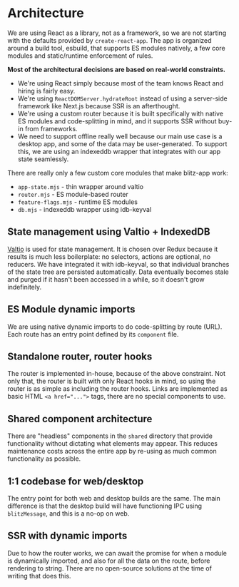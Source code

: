 # Architecture

We are using React as a library, not as a framework, so we are not starting with the defaults provided by `create-react-app`. The app is organized around a build tool, esbuild, that supports ES modules natively, a few core modules and static/runtime enforcement of rules.

**Most of the architectural decisions are based on real-world constraints.**

- We're using React simply because most of the team knows React and hiring is fairly easy.
- We're using `ReactDOMServer.hydrateRoot` instead of using a server-side framework like Next.js because SSR is an afterthought.
- We're using a custom router because it is built specifically with native ES modules and code-splitting in mind, and it supports SSR without buy-in from frameworks.
- We need to support offline really well because our main use case is a desktop app, and some of the data may be user-generated. To support this, we are using an indexeddb wrapper that integrates with our app state seamlessly.

There are really only a few custom core modules that make blitz-app work:

- `app-state.mjs` - thin wrapper around valtio
- `router.mjs` - ES module-based router
- `feature-flags.mjs` - runtime ES modules
- `db.mjs` - indexeddb wrapper using idb-keyval

## State management using Valtio + IndexedDB

[Valtio](https://github.com/pmndrs/valtio) is used for state management. It is chosen over Redux because it results is much less boilerplate: no selectors, actions are optional, no reducers. We have integrated it with idb-keyval, so that individual branches of the state tree are persisted automatically. Data eventually becomes stale and purged if it hasn't been accessed in a while, so it doesn't grow indefinitely.

## ES Module dynamic imports

We are using native dynamic imports to do code-splitting by route (URL). Each route has an entry point defined by its `component` file.

## Standalone router, router hooks

The router is implemented in-house, because of the above constraint. Not only that, the router is built with only React hooks in mind, so using the router is as simple as including the router hooks. Links are implemented as basic HTML `<a href="...">` tags, there are no special components to use.

## Shared component architecture

There are "headless" components in the `shared` directory that provide functionality without dictating what elements may appear. This reduces maintenance costs across the entire app by re-using as much common functionality as possible.

## 1:1 codebase for web/desktop

The entry point for both web and desktop builds are the same. The main difference is that the desktop build will have functioning IPC using `blitzMessage`, and this is a no-op on web.

## SSR with dynamic imports

Due to how the router works, we can await the promise for when a module is dynamically imported, and also for all the data on the route, before rendering to string. There are no open-source solutions at the time of writing that does this.
